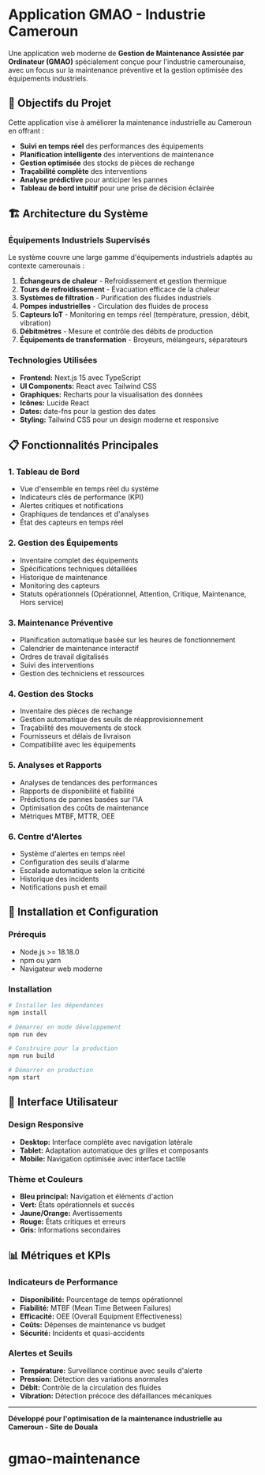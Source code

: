 # Application GMAO - Industrie Cameroun

Une application web moderne de **Gestion de Maintenance Assistée par Ordinateur (GMAO)** spécialement conçue pour l'industrie camerounaise, avec un focus sur la maintenance préventive et la gestion optimisée des équipements industriels.

## 🎯 Objectifs du Projet

Cette application vise à améliorer la maintenance industrielle au Cameroun en offrant :

- **Suivi en temps réel** des performances des équipements
- **Planification intelligente** des interventions de maintenance
- **Gestion optimisée** des stocks de pièces de rechange
- **Traçabilité complète** des interventions
- **Analyse prédictive** pour anticiper les pannes
- **Tableau de bord intuitif** pour une prise de décision éclairée

## 🏗️ Architecture du Système

### Équipements Industriels Supervisés

Le système couvre une large gamme d'équipements industriels adaptés au contexte camerounais :

1. **Échangeurs de chaleur** - Refroidissement et gestion thermique
2. **Tours de refroidissement** - Évacuation efficace de la chaleur
3. **Systèmes de filtration** - Purification des fluides industriels
4. **Pompes industrielles** - Circulation des fluides de process
5. **Capteurs IoT** - Monitoring en temps réel (température, pression, débit, vibration)
6. **Débitmètres** - Mesure et contrôle des débits de production
7. **Équipements de transformation** - Broyeurs, mélangeurs, séparateurs

### Technologies Utilisées

- **Frontend:** Next.js 15 avec TypeScript
- **UI Components:** React avec Tailwind CSS
- **Graphiques:** Recharts pour la visualisation des données
- **Icônes:** Lucide React
- **Dates:** date-fns pour la gestion des dates
- **Styling:** Tailwind CSS pour un design moderne et responsive

## 📋 Fonctionnalités Principales

### 1. Tableau de Bord
- Vue d'ensemble en temps réel du système
- Indicateurs clés de performance (KPI)
- Alertes critiques et notifications
- Graphiques de tendances et d'analyses
- État des capteurs en temps réel

### 2. Gestion des Équipements
- Inventaire complet des équipements
- Spécifications techniques détaillées
- Historique de maintenance
- Monitoring des capteurs
- Statuts opérationnels (Opérationnel, Attention, Critique, Maintenance, Hors service)

### 3. Maintenance Préventive
- Planification automatique basée sur les heures de fonctionnement
- Calendrier de maintenance interactif
- Ordres de travail digitalisés
- Suivi des interventions
- Gestion des techniciens et ressources

### 4. Gestion des Stocks
- Inventaire des pièces de rechange
- Gestion automatique des seuils de réapprovisionnement
- Traçabilité des mouvements de stock
- Fournisseurs et délais de livraison
- Compatibilité avec les équipements

### 5. Analyses et Rapports
- Analyses de tendances des performances
- Rapports de disponibilité et fiabilité
- Prédictions de pannes basées sur l'IA
- Optimisation des coûts de maintenance
- Métriques MTBF, MTTR, OEE

### 6. Centre d'Alertes
- Système d'alertes en temps réel
- Configuration des seuils d'alarme
- Escalade automatique selon la criticité
- Historique des incidents
- Notifications push et email

## 🔧 Installation et Configuration

### Prérequis
- Node.js >= 18.18.0
- npm ou yarn
- Navigateur web moderne

### Installation
```bash
# Installer les dépendances
npm install

# Démarrer en mode développement
npm run dev

# Construire pour la production
npm run build

# Démarrer en production
npm start
```

## 📱 Interface Utilisateur

### Design Responsive
- **Desktop:** Interface complète avec navigation latérale
- **Tablet:** Adaptation automatique des grilles et composants
- **Mobile:** Navigation optimisée avec interface tactile

### Thème et Couleurs
- **Bleu principal:** Navigation et éléments d'action
- **Vert:** États opérationnels et succès
- **Jaune/Orange:** Avertissements
- **Rouge:** États critiques et erreurs
- **Gris:** Informations secondaires

## 📊 Métriques et KPIs

### Indicateurs de Performance
- **Disponibilité:** Pourcentage de temps opérationnel
- **Fiabilité:** MTBF (Mean Time Between Failures)
- **Efficacité:** OEE (Overall Equipment Effectiveness)
- **Coûts:** Dépenses de maintenance vs budget
- **Sécurité:** Incidents et quasi-accidents

### Alertes et Seuils
- **Température:** Surveillance continue avec seuils d'alerte
- **Pression:** Détection des variations anormales
- **Débit:** Contrôle de la circulation des fluides
- **Vibration:** Détection précoce des défaillances mécaniques

---

**Développé pour l'optimisation de la maintenance industrielle au Cameroun - Site de Douala**
# gmao-maintenance
